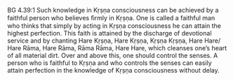 BG 4.39:1	Such knowledge in Kṛṣṇa consciousness can be achieved by a faithful person who believes ﬁrmly in Kṛṣṇa. One is called a faithful man who thinks that simply by acting in Kṛṣṇa consciousness he can attain the highest perfection. This faith is attained by the discharge of devotional service and by chanting Hare Kṛṣṇa, Hare Kṛṣṇa, Kṛṣṇa Kṛṣṇa, Hare Hare/ Hare Rāma, Hare Rāma, Rāma Rāma, Hare Hare, which cleanses one’s heart of all material dirt. Over and above this, one should control the senses. A person who is faithful to Kṛṣṇa and who controls the senses can easily attain perfection in the knowledge of Kṛṣṇa consciousness without delay.